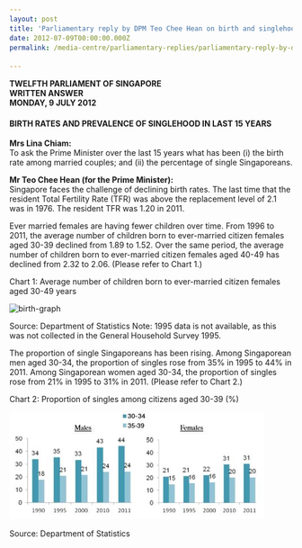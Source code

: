 ```yaml
---
layout: post
title: 'Parliamentary reply by DPM Teo Chee Hean on birth and singlehood rates'
date: 2012-07-09T00:00:00.000Z
permalink: /media-centre/parliamentary-replies/parliamentary-reply-by-dpm-teo-chee-hean-on-9-jul-2012/

---
```



**TWELFTH PARLIAMENT OF SINGAPORE  
WRITTEN ANSWER  
MONDAY, 9 JULY 2012**
       
#### BIRTH RATES AND PREVALENCE OF SINGLEHOOD IN LAST 15 YEARS

**Mrs Lina Chiam:**  
To ask the Prime Minister over the last 15 years what has been (i) the birth rate among married couples; and (ii) the percentage of single Singaporeans.   

**Mr Teo Chee Hean (for the Prime Minister):**  
Singapore faces the challenge of declining birth rates. The last time that the resident Total Fertility Rate (TFR) was above the replacement level of 2.1 was in 1976. The resident TFR was 1.20 in 2011.

Ever married females are having fewer children over time. From 1996 to 2011, the average number of children born to ever-married citizen females aged 30-39 declined from 1.89 to 1.52. Over the same period, the average number of children born to ever-married citizen females aged 40-49 has declined from 2.32 to 2.06. (Please refer to Chart 1.)

Chart 1: Average number of children born to ever-married citizen females aged 30-49 years

![birth-graph](/images/birth-graph.jpg)

Source: Department of Statistics 
Note: 1995 data is not available, as this was not collected in the General Household Survey 1995.

The proportion of single Singaporeans has been rising. Among Singaporean men aged 30-34, the proportion of singles rose from 35% in 1995 to 44% in 2011. Among Singaporean women aged 30-34, the proportion of singles rose from 21% in 1995 to 31% in 2011. (Please refer to Chart 2.)

Chart 2: Proportion of singles among citizens aged 30-39 (%)  

![GraphHood](/images/GraphHood.jpg)  

Source: Department of Statistics

